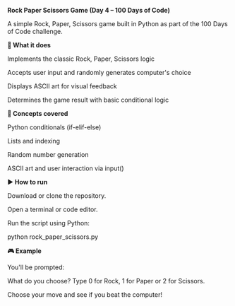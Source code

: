 **Rock Paper Scissors Game (Day 4 – 100 Days of Code)**

A simple Rock, Paper, Scissors game built in Python as part of the 100 Days of Code challenge.

**🧠 What it does**

Implements the classic Rock, Paper, Scissors logic

Accepts user input and randomly generates computer's choice

Displays ASCII art for visual feedback

Determines the game result with basic conditional logic

**🧪 Concepts covered**

Python conditionals (if-elif-else)

Lists and indexing

Random number generation

ASCII art and user interaction via input()

**▶ How to run**

Download or clone the repository.

Open a terminal or code editor.

Run the script using Python:

python rock_paper_scissors.py

**🎮 Example**

You'll be prompted:

What do you choose? Type 0 for Rock, 1 for Paper or 2 for Scissors.

Choose your move and see if you beat the computer!
